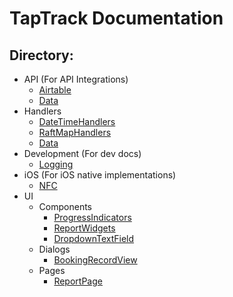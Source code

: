 # TapTrack Documentation

## Directory:
- API (For API Integrations)
  - [Airtable](https://lazy-day-tech.github.io/TapTrackDocs/API/Airtable)
  - [Data](https://lazy-day-tech.github.io/TapTrackDocs/API/Data)
- Handlers
  - [DateTimeHandlers](https://lazy-day-tech.github.io/TapTrackDocs/Handlers/DateTimeHandlers)
  - [RaftMapHandlers](https://lazy-day-tech.github.io/TapTrackDocs/Handlers/RaftMap)
  - [Data](https://lazy-day-tech.github.io/TapTrackDocs/Handlers/Data)
- Development (For dev docs)
  - [Logging](https://lazy-day-tech.github.io/TapTrackDocs/Development/Logging)
- iOS (For iOS native implementations)
  - [NFC](https://lazy-day-tech.github.io/TapTrackDocs/iOS/NFC)
- UI
  - Components
    - [ProgressIndicators](https://lazy-day-tech.github.io/TapTrackDocs/UI/Components/ProgressIndicators)
    - [ReportWidgets](https://lazy-day-tech.github.io/TapTrackDocs/UI/Components/ReportWidgets)
    - [DropdownTextField](https://lazy-day-tech.github.io/TapTrackDocs/UI/Components/DropdownTextField)
  - Dialogs
    - [BookingRecordView](https://lazy-day-tech.github.io/TapTrackDocs/UI/Dialogs/BookingRecordView)
  - Pages
    - [ReportPage](https://lazy-day-tech.github.io/TapTrackDocs/UI/Pages/ReportPage)